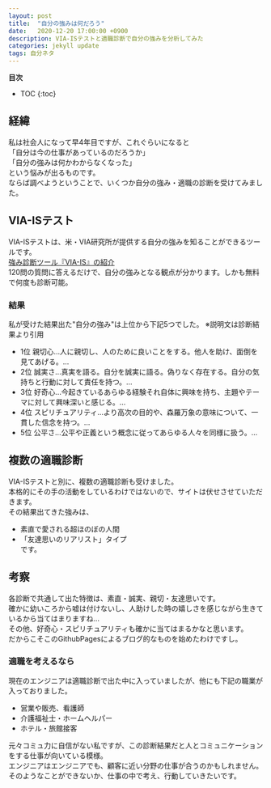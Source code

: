 ```yaml
---
layout: post
title:  "自分の強みは何だろう"
date:   2020-12-20 17:00:00 +0900
description: VIA-ISテストと適職診断で自分の強みを分析してみた
categories: jekyll update
tags: 自分ネタ
---
```

**目次**
- TOC
{:toc}

## 経緯
私は社会人になって早4年目ですが、これぐらいになると  
「自分は今の仕事があっているのだろうか」  
「自分の強みは何かわからなくなった」  
という悩みが出るものです。  
ならば調べようということで、いくつか自分の強み・適職の診断を受けてみました。

## VIA-ISテスト
VIA-ISテストは、米・VIA研究所が提供する自分の強みを知ることができるツールです。  
[強み診断ツール『VIA-IS』の紹介](http://www.positivepsych.jp/via.html)  
120問の質問に答えるだけで、自分の強みとなる観点が分かります。しかも無料で何度も診断可能。
### 結果
私が受けた結果出た"自分の強み"は上位から下記5つでした。 ※説明文は診断結果より引用
 - 1位 親切心…人に親切し、人のために良いことをする。他人を助け、面倒を見てあげる。…
 - 2位 誠実さ…真実を語る。自分を誠実に語る。偽りなく存在する。自分の気持ちと行動に対して責任を持つ。…
 - 3位 好奇心…今起きているあらゆる経験それ自体に興味を持ち、主題やテーマに対して興味深いと感じる。…
 - 4位 スピリチュアリティ…より高次の目的や、森羅万象の意味について、一貫した信念を持つ。…
 - 5位 公平さ…公平や正義という概念に従ってあらゆる人々を同様に扱う。…
 
## 複数の適職診断
VIA-ISテストと別に、複数の適職診断も受けました。  
本格的にその手の活動をしているわけではないので、サイトは伏せさせていただきます。  
その結果出てきた強みは、
  -  素直で愛される超ほのぼの人間  
  - 「友達思いのリアリスト」タイプ  
です。

## 考察
各診断で共通して出た特徴は、素直・誠実、親切・友達思いです。  
確かに幼いころから嘘は付けないし、人助けした時の嬉しさを感じながら生きているから当てはまりますね…  
その他、好奇心・スピリチュアリティも確かに当てはまるかなと思います。  
だからこそこのGithubPagesによるブログ的なものを始めたわけですし。 

### 適職を考えるなら
現在のエンジニアは適職診断で出た中に入っていましたが、他にも下記の職業が入っておりました。
 - 営業や販売、看護師  
 - 介護福祉士・ホームヘルパー  
 - ホテル・旅館接客  
 
元々コミュ力に自信がない私ですが、この診断結果だと人とコミュニケーションをする仕事が向いている模様。  
エンジニアはエンジニアでも、顧客に近い分野の仕事が合うのかもしれません。  
そのようなことができないか、仕事の中で考え、行動していきたいです。

